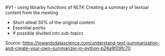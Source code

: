 #V1 - using librarby functions of NLTK
Creating a summary of textual content from the meeting
- Short atleat 50% of the original content
- Essential points
- If possible divided into sub-topics

Source: https://towardsdatascience.com/understand-text-summarization-and-create-your-own-summarizer-in-python-b26a9f09fc70
